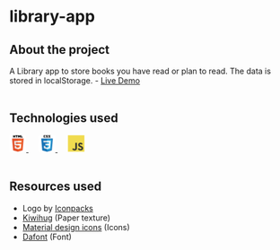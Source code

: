 # library-app

## About the project
A Library app to store books you have read or plan to read. The data is stored in localStorage. -
[Live Demo](https://hardroof.github.io/library-app/)
<br/><br/>

## Technologies used

<a href="https://www.w3.org/html/" target="_blank" rel="noreferrer"> <img src="https://raw.githubusercontent.com/devicons/devicon/master/icons/html5/html5-original-wordmark.svg" alt="html5" width="30" height="30"/> </a>  &emsp; <a href="https://www.w3schools.com/css/" target="_blank" rel="noreferrer"> <img src="https://raw.githubusercontent.com/devicons/devicon/master/icons/css3/css3-original-wordmark.svg" alt="css3" width="30" height="30"/> </a> &emsp; <a href="https://developer.mozilla.org/en-US/docs/Web/JavaScript" target="_blank" rel="noreferrer"> <img src="https://raw.githubusercontent.com/devicons/devicon/master/icons/javascript/javascript-original.svg" alt="javascript" width="30" height="30"/> </a>
<br/><br/>

## Resources used
- Logo by <a href='https://iconpacks.net/?utm_source=link-attribution&utm_content=13511'>Iconpacks</a>
- [Kiwihug](https://unsplash.com/@kiwihug) (Paper texture)
- [Material design icons](https://materialdesignicons.com/) (Icons)
- [Dafont](https://www.dafont.com/oldnewspapertypes.font) (Font)
